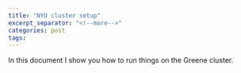 ```yaml
---
title: "NYU cluster setup"
excerpt_separator: "<!--more-->"
categories: post
tags:
---
```

In this document I show you how to run things on the Greene cluster.